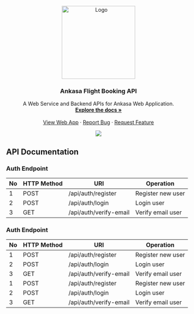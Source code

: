 <div id="top"></div>
<p align="center">
  <a href="https://github.com/altrawan/ankasa-ticketing-backend">
    <img src="https://github.com/altrawan/ankasa-ticketing-frontend/raw/master/screenshoots/logo.png"  width="200px" alt="Logo">
  </a>
</p>
<h3 align="center">Ankasa Flight Booking API</h3>
<p align="center">
  A Web Service and Backend APIs for Ankasa Web Application.
  <br/>
  <a href="#table-of-contents">
    <strong>Explore the docs »</strong>
  </a>
  <br /><br/>
  <a href="https://ankasa-ticketing.herokuapp.com">View Web App</a>
  ·
  <a href="https://github.com/altrawan/ankasa-ticketing-backend/issues">Report Bug</a>
  ·
  <a href="https://github.com/altrawan/ankasa-ticketing-backend">Request Feature</a>
</p>
<p align="center">
  <a href="https://reactjs.org/">
    <img src="https://img.shields.io/badge/Express-v4.18-green?style=flat">
  </a>                                  
</p>

## API Documentation

### Auth Endpoint

| No  | HTTP Method | URI                             | Operation                           |
| --- | ----------- | ------------------------------- | ----------------------------------- |
| 1   | POST        | /api/auth/register              | Register new user                   |
| 2   | POST        | /api/auth/login                 | Login user                          |
| 3   | GET         | /api/auth/verify-email          | Verify email user                   |


### Auth Endpoint

| No  | HTTP Method | URI                             | Operation                         |
| --- | ----------- | ------------------------------- | --------------------------------- |
| 1   | POST        | /api/auth/register              | Register new user                 |
| 2   | POST        | /api/auth/login                 | Login user                        |
| 3   | GET         | /api/auth/verify-email          | Verify email user                 |
| 1   | POST        | /api/auth/register              | Register new user                 |
| 2   | POST        | /api/auth/login                 | Login user                        |
| 3   | GET         | /api/auth/verify-email          | Verify email user                 |
